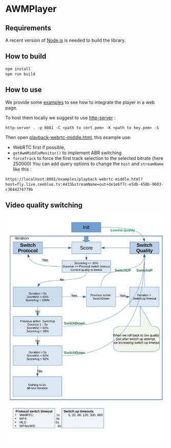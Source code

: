 # AWMPlayer

## Requirements

A recent version of [Node.js](https://nodejs.org/en/download) is needed to build the library.

## How to build

```shell
npm install
npm run build
```

## How to use

We provide some [examples](/examples) to see how to integrate the player in a web page.

To host them locally we suggest to use [http-server](https://www.npmjs.com/package/http-server) :

```shell
http-server . -p 8081 -C <path to cert.pem> -K <path to key.pem> -S
```

Then open [playback-webrtc-middle.html](/examples/playback-webrtc-middle.html), this example use:
 - WebRTC first if possible,
 - `getAwmMiddleMonitor()` to implement ABR switching
 - `forceTrack` to force the first track selection to the selected bitrate (here 250000)
You can add query options to change the `host` and `streamName` like this :

```
https://localhost:8081/examples/playback-webrtc-middle.html?host=fly.live.ceeblue.tv:4433&streamName=out+de1e6f7c-e5db-450b-9603-c3644274779b
```

## Video quality switching


![img.svg](./doc/AWMPlayerQualityAng.svg)